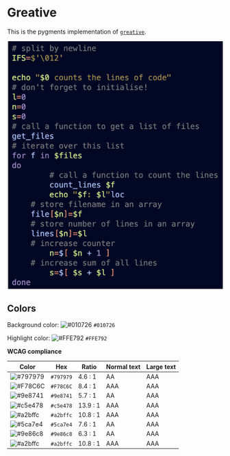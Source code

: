# Greative

This is the pygments implementation of [`greative`](https://github.com/SumanKhdka/Greative-VSCode-Theme).

![Screenshot of the theme in a bash script](./images/greative.png)

## Colors

Background color: ![#010726](https://via.placeholder.com/20/010726/010726.png) `#010726`

Highlight color: ![#FFE792](https://via.placeholder.com/20/FFE792/FFE792.png) `#FFE792`

**WCAG compliance**

| Color | Hex | Ratio | Normal text | Large text |
| ----- | --- | ----- | ----------- | ---------- |
| ![#797979](https://via.placeholder.com/20/797979/797979.png) | `#797979` | 4.6 : 1 | AA | AAA |
| ![#F78C6C](https://via.placeholder.com/20/F78C6C/F78C6C.png) | `#F78C6C` | 8.4 : 1 | AAA | AAA |
| ![#9e8741](https://via.placeholder.com/20/9e8741/9e8741.png) | `#9e8741` | 5.7 : 1 | AA | AAA |
| ![#c5e478](https://via.placeholder.com/20/c5e478/c5e478.png) | `#c5e478` | 13.9 : 1 | AAA | AAA |
| ![#a2bffc](https://via.placeholder.com/20/a2bffc/a2bffc.png) | `#a2bffc` | 10.8 : 1 | AAA | AAA |
| ![#5ca7e4](https://via.placeholder.com/20/5ca7e4/5ca7e4.png) | `#5ca7e4` | 7.6 : 1 | AA | AAA |
| ![#9e86c8](https://via.placeholder.com/20/9e86c8/9e86c8.png) | `#9e86c8` | 6.3 : 1 | AA | AAA |
| ![#a2bffc](https://via.placeholder.com/20/a2bffc/a2bffc.png) | `#a2bffc` | 10.8 : 1 | AAA | AAA |
